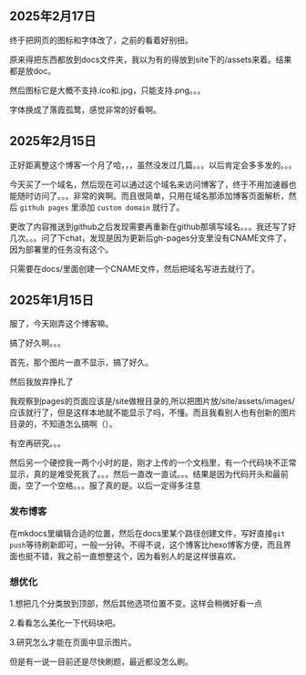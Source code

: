 ## 2025年2月17日

终于把网页的图标和字体改了，之前的看着好别扭。

原来得把东西都放到docs文件夹，我以为有的得放到site下的/assets来着。结果都是放doc。

然后图标它是大概不支持.ico和.jpg，只能支持.png。。。

字体换成了落霞孤鹜，感觉非常的好看啊。
## 2025年2月15日
正好距离整这个博客一个月了哈，，，虽然没发过几篇。。。以后肯定会多多发的。。。

今天买了一个域名，然后现在可以通过这个域名来访问博客了，终于不用加速器也能随时访问了。。。非常的爽啊。而且很简单，只用在域名那添加博客页面解析，然后 `github pages` 里添加 `custom domain` 就行了。  

更改了内容推送到github之后发现需要再重新在github那填写域名。。。我还写了好几次。。。问了下chat，发现是因为更新后gh-pages分支里没有CNAME文件了，因为部署里的任务没有这个。

只需要在docs/里面创建一个CNAME文件，然后把域名写进去就行了。

## 2025年1月15日
服了，今天刚弄这个博客嘛。

搞了好久啊。。。

首先，那个图片一直不显示，搞了好久。

然后我放弃挣扎了

我观察到pages的页面应该是/site做根目录的,所以把图片放/site/assets/images/ 应该就行了，但是这样本地就不能显示了吗，不懂。而且我看别人也有创新的图片目录的，不知道怎么搞啊（）。

有空再研究。。。

然后另一个硬控我一两个小时的是，刚才上传的一个文档里，有一个代码块不正常显示，真的是难受死我了。。。然后一直改一直试。。。结果是因为代码开头和最前面，空了一个空格。。。服了真的是。以后一定得多注意

### 发布博客
在mkdocs里编辑合适的位置，然后在docs里某个路径创建文件，写好直接`git push`等待刷新即可，一般一分钟。不得不说，这个博客比hexo博客方便，而且界面也挺不错，我之前一直想整这个，因为看别人的是这样很喜欢。

### 想优化
1.想把几个分类放到顶部，然后其他选项位置不变。这样会稍微好看一点

2.看看怎么美化一下代码块吧。

3.研究怎么才能在页面中显示图片。

但是有一说一目前还是尽快刷题，最近都没怎么刷。